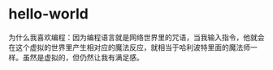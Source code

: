 # hello-world
为什么我喜欢编程：因为编程语言就是网络世界里的咒语，当我输入指令，他就会在这个虚拟的世界里产生相对应的魔法反应，就相当于哈利波特里面的魔法师一样。虽然是虚拟的，但仍然让我有满足感。
